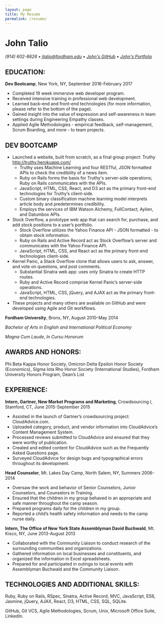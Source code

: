 ```yaml
---
layout: page
title: My Resume
permalink: /resume/
---
```


John Talio
==========

*(914) 602-8626 • jtalio@fordham.edu • [John's GitHub](http://github.com/johntalio) • [John's Portfolio](http://johntalio.github.io/portfolio)*

EDUCATION:
----------
**Dev Bootcamp**, New York, NY, September 2016-February 2017

* Completed 19 week immersive web developer program.
* Received intensive training in professional web development.
* Learned back-end and front-end technologies (for more information, please refer to the bottom of the page).
* Gained insight into the value of expression and self-awareness in team settings during Engineering Empathy classes.
* Applied Agile Methodologies - empirical feedback, self-management, Scrum Boarding, and more - to team projects.

DEV BOOTCAMP
------------
* Launched a website, built from scratch, as a final group project: Truthy http://truthy.herokuapp.com/
  * Truthy uses Machine Learning and four RESTful, JSON formatted APIs to check the credibility of a news item.
  * Ruby on Rails forms the basis for Truthy's server-side operations; Ruby on Rails communicates with the APIs.
  * JavaScript, HTML, CSS, React, and D3 act as the primary front-end technologies for Truthy’s client-side.
  * Custom binary classification machine learning model interprets article body and predetermines credibility.
  * Employs the services of IBM Watson Alchemy, FullContact, Aylien, and Datumbox APIs.
* Stock Overflow, a prototype web app that can search for, purchase, and add stock positions to a user’s portfolio.
  * Stock Overflow utilizes the Yahoo Finance API - JSON formatted - to obtain stock information.
  * Ruby on Rails and Active Record act as Stock Overflow’s server and communicates with the Yahoo Finance API.
  * JavaScript, HTML, CSS, and React act as the primary front-end technologies client-side.
* Kernel Panic, a Stack Overflow clone that allows users to ask, answer, and vote on questions, and post comments.
  * Substantial Sinatra web app: uses only Sinatra to create HTTP routes.
  * Ruby and Active Record comprise Kernel Panic’s server-side operations.
  * JavaScript, HTML, CSS, jQuery, and AJAX act as the primary front-end technologies.
* These projects and many others are available on GitHub and were developed using Agile and Git workflows.

**Fordham University**, Bronx, NY, August 2010-May 2014

*Bachelor of Arts in English and International Political Economy*

*Magna Cum Laude*, *In Cursu Honorum*

AWARDS AND HONORS:
------------------
Phi Beta Kappa Honor Society, Omicron Delta Epsilon Honor Society (Economics), Sigma Iota Rho Honor Society (International Studies), Fordham University Honors Program, Dean’s List

EXPERIENCE:
-----------
**Intern, Gartner, New Market Programs and Marketing**, Crowdsourcing I, Stamford, CT, June 2015-September 2015

* Assisted in the launch of Gartner’s crowdsourcing project: CloudAdvice.com.
* Uploaded category, product, and vendor information into CloudAdvice’s Content Management System.
* Processed reviews submitted to CloudAdvice and ensured that they were worthy of publication.
* Created and edited content for CloudAdvice such as the Frequently Asked Questions page.
* Surveyed CloudAdvice for design bugs and typographical errors throughout its development.

**Head Counselor**, Mt. Lakes Day Camp, North Salem, NY, Summers 2006-2014

* Oversaw the work and behavior of Senior Counselors, Junior Counselors, and Counselors in Training.
* Ensured that the children in my group behaved in an appropriate and safe manner throughout the camp season.
* Prepared programs daily for the children in my group.
* Reported a child’s health safety information and needs to the camp nurse daily.

**Intern, The Office of New York State Assemblyman David Buchwald**, Mt. Kisco, NY, June 2013-August 2013

* Collaborated with the Community Liaison to conduct research of the surrounding communities and organizations.
* Gathered information on local businesses and constituents, and organized the information in Excel spreadsheets.
* Prepared for and participated in outings to local events with Assemblyman Buchwald and the Community Liaison.

TECHNOLOGIES AND ADDITIONAL SKILLS:
-----------------------------------
Ruby, Ruby on Rails, RSpec, Sinatra, Active Record, MVC, JavaScript, ES6, Jasmine, jQuery, AJAX, React, D3, HTML, CSS, SQL, SQLite.

GitHub, Git VCS, Agile Methodologies, Scrum, Unix, Microsoft Office Suite, LinkedIn.
